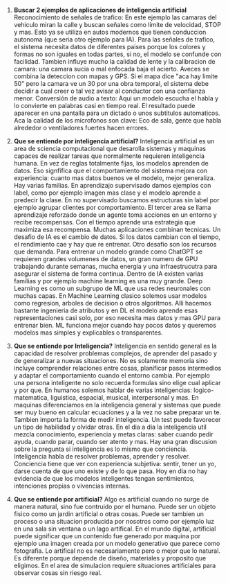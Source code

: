 1. **Buscar 2 ejemplos de aplicaciones de inteligencia artificial**
Reconocimiento de señales de trafico: En este ejemplo las camaras del vehiculo miran la calle y buscan señales como límite de velocidad, STOP y mas. Esto ya se utiliza en autos modernos que tienen conduccion autonoma (que seria otro ejemplo para IA). Para las señales de trafico, el sistema necesita datos de diferentes paises porque los colores y formas no son iguales en todas partes, si no, el modelo se confunde con facilidad. Tambien influye mucho la calidad de lente y la calibracion de camara: una camara sucia o mal enfocada baja el acierto. Aveces se combina la deteccion con mapas y GPS. Si el mapa dice "aca hay limite 50" pero la camara ve un 30 por una obra temporal, el sistema debe decidir a cual creer o tal vez avisar al conductor con una confianza menor.
Conversión de audio a texto: Aqui un modelo escucha el habla y lo convierte en palabras casi en tiempo real. El resultado puede aparecer en una pantalla para un dictado o unos subtitulos automaticos. Aca la calidad de los microfonos son clave: Eco de sala, gente que habla alrededor o ventiladores fuertes hacen errores.

2. **Que se entiende por inteligencia artificial?**
Inteligencia artificial es un area de sciencia computacional que desarolla sistemas y maquinas capaces de realizar tareas que normalmente requieren inteligencia humana. En vez de reglas totalmente fijas, los modelos aprenden de datos. Eso signfifica que el comportamiento del sistema mejora con experiencia: cuanto mas datos buenos ve el modelo, mejor generaliza. Hay varias familias. En aprendizajo supervisado damos ejemplos con label, como por ejemplo imagen mas clase y el modelo aprende a predecir la clase. En no supervisado buscamos estructuras sin label por ejemplo agrupar clientes por comportamiento. El tercer area se llama aprendizaje reforzado donde un agente toma acciones en un entorno y recibe recompensas. Con el tiempo aprende una estrategia que maximiza esa recompensa. Muchas aplicaciones combinan tecnicas. Un desafio de IA es el cambio de datos. Si los datos cambian con el tiempo, el rendimiento cae y hay que re entrenar. Otro desafio son los recursos que demanda. Para entrenar un modelo grande como ChatGPT se requieren grandes volumenes de datos, un gran numero de GPU trabajando durante semanas, mucha energia y una infraestrucutra para asegurar el sistema de forma continua.
Dentro de IA existen varias familias y por ejemplo machine learning es una muy grande. Deep Learning es como un subgrupo de ML que usa redes neuronales con muchas capas. En Machine Learning clasico solemos usar modelos como regresion, arboles de decision o otros algoritmos. Alli hacemos bastante ingenieria de atributos y en DL el modelo aprende esas representaciones casi solo, por eso necesita mas datos y mas GPU para entrenar bien. ML funciona mejor cuando hay pocos datos y queremos modelos mas simples y explicables o transparentes.

3. **Que se entiende por Inteligencia?**
Inteligencia en sentido general es la capacidad de resolver problemas complejos, de aprender del pasado y de generalizar a nuevas situaciones. No es solamente memoria sino incluye comprender relaciones entre cosas, planificar pasos intermedios y adaptar el comportamiento cuando el entorno cambia. Por ejemplo una persona inteligente no solo recuerda formulas sino elige cual aplicar y por que. 
En humanos solemos hablar de varias inteligencias: logico-matematica, liguistica, espacial, musical, interpersonal y mas. En maquinas diferenciamos en la inteligencia general y sistemas que puede ser muy bueno en calcular ecuaciones y a la vez no sabe preparar un te. Tambien importa la forma de medir inteligencia. Un test puede favorecer un tipo de habilidad y olvidar otras. En el dia a dia la inteligencia util mezcla conocimiento, experiencia y metas claras: saber cuando pedir ayuda, cuando parar, cuando ser atento y mas.
Hay una gran discusion sobre la pregunta si inteligencia es lo mismo que conciencia. Inteligencia habla de resolver problemas, aprender y resolver. Conciencia tiene que ver con experiencia subjetiva: sentir, tener un yo, darse cuenta de que uno existe y de lo que pasa. Hoy en dia no hay evidencia de que los modelos inteligentes tengan sentimientos, intenciones propias o vivencias internas.
4. **Que se entiende por artificial?**
Algo es artificial cuando no surge de manera natural, sino fue contruido por el humano. Puede ser un objeto fisico como un jardin artificial o otras cosas. Puede ser tambien un proceso o una situacion producida por nosotros como por ejemplo luz en una sala sin ventana o un lago artifical. 
En el mundo digital, artificial puede significar que un contenido fue generado por maquina por ejemplo una imagen creada por un modelo generativo que parece como fotografia.
Lo artifical no es necesariamente pero o mejor que lo natural. Es diferente porque depende de diseño, materiales y proposito que eligimos. En el area de simulacion requiere situaciones artificiales para observar cosas sin riesgo real.